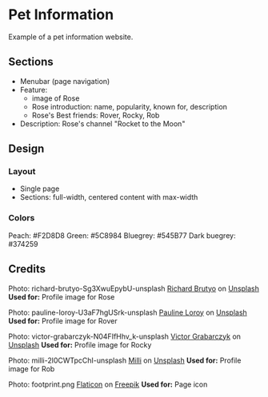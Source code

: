 # Pet Information

Example of a pet information website.

## Sections

- Menubar (page navigation)
- Feature:
  - image of Rose
  - Rose introduction: name, popularity, known for, description
  - Rose's Best friends: Rover, Rocky, Rob
- Description: Rose's channel "Rocket to the Moon"

## Design

### Layout

- Single page
- Sections: full-width, centered content with max-width

### Colors

Peach: #F2D8D8
Green: #5C8984
Bluegrey: #545B77
Dark buegrey: #374259

## Credits

Photo: richard-brutyo-Sg3XwuEpybU-unsplash
[Richard Brutyo](https://unsplash.com/ko/@richardbrutyo?utm_source=unsplash&utm_medium=referral&utm_content=creditCopyText) on [Unsplash](https://unsplash.com/images/animals/dog?utm_source=unsplash&utm_medium=referral&utm_content=creditCopyText)
**Used for:** Profile image for Rose

Photo: pauline-loroy-U3aF7hgUSrk-unsplash
[Pauline Loroy](https://unsplash.com/@paulinel?utm_source=unsplash&utm_medium=referral&utm_content=creditCopyText) on [Unsplash](https://unsplash.com/images/animals/dog?utm_source=unsplash&utm_medium=referral&utm_content=creditCopyText)
**Used for:** Profile image for Rover

Photo: victor-grabarczyk-N04FIfHhv_k-unsplash
[Victor Grabarczyk](https://unsplash.com/ko/@victor_vector?utm_source=unsplash&utm_medium=referral&utm_content=creditCopyText) on [Unsplash](https://unsplash.com/images/animals/dog?utm_source=unsplash&utm_medium=referral&utm_content=creditCopyText)
**Used for:** Profile image for Rocky

Photo: milli-2l0CWTpcChI-unsplash
[Milli](https://unsplash.com/@marliesestreefland?utm_source=unsplash&utm_medium=referral&utm_content=creditCopyText) on [Unsplash](https://unsplash.com/images/animals/dog?utm_source=unsplash&utm_medium=referral&utm_content=creditCopyText)
**Used for:** Profile image for Rob

Photo: footprint.png
[Flaticon](https://www.flaticon.com/free-icon/footprint_676163) on [Freepik](https://www.flaticon.com/free-icons/paw)
**Used for:** Page icon